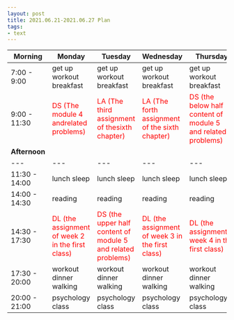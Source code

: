 ```yaml
---
layout: post
title: 2021.06.21-2021.06.27 Plan
tags:
- text
---   
```


| Morning | Monday | Tuesday | Wednesday | Thursday | Friday | Saturday | Sunday |
|---|---|---|---|---|---|---|---|
| 7:00 - 9:00  | get up workout breakfast | get up workout breakfast | get up workout breakfast | get up workout breakfast | get up workout breakfast | get up workout breakfast | get up workout breakfast |
| 9:00 - 11:30 | <font color=red > DS (The module 4 andrelated problems) | <font color=red > LA (The third assignment of thesixth chapter) | <font color=red > LA (The forth assignment of the sixth chapter) | <font color=red > DS (the below half content of module 5 and related problems) | <font color=red > LA (the first five slides of the seventh chapter) | <font color=red > DL (the all videos of week 1 in the second class ) | do something I like |
| **Afternoon** |   |   |   |   |   |   |   |
|---|---|---|---|---|---|---|---|
| 11:30 - 14:00  | lunch sleep | lunch sleep | lunch sleep | lunch sleep | lunch sleep | lunch sleep | lunch sleep |
| 14:00 - 14:30  | reading | reading | reading | reading | reading | reading | reading |
| 14:30 - 17:30  | <font color=red > DL (the assignment of week 2 in the first class) | <font color=red > DS (the upper half content of module 5 and related problems) | <font color=red > DL (the assignment of week 3 in the first class) | <font color=red > DL (the assignmentof week 4 in the first class) | <font color=red > DS (the all videos and problems of the module 4) | <font color=red > DS (the all videos and problems of the module 5) | do something I like |
| 17:30 - 20:00  | workout dinner walking | workout dinner walking  | workout dinner walking | workout dinner walking | workout dinner walking | workout dinner walking | workout dinner walking |
| 20:00 - 21:00  | psychology class | psychology class | psychology class | psychology class | psychology class | psychology class | psychology class |
